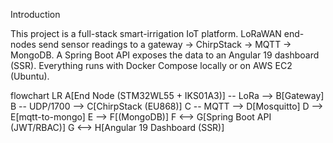 Introduction

This project is a full-stack smart-irrigation IoT platform. LoRaWAN end-nodes send sensor readings to a gateway → ChirpStack → MQTT → MongoDB. A Spring Boot API exposes the data to an Angular 19 dashboard (SSR). Everything runs with Docker Compose locally or on AWS EC2 (Ubuntu).

flowchart LR
  A[End Node (STM32WL55 + IKS01A3)] -- LoRa --> B[Gateway]
  B -- UDP/1700 --> C[ChirpStack (EU868)]
  C -- MQTT --> D[Mosquitto]
  D --> E[mqtt-to-mongo]
  E --> F[(MongoDB)]
  F <--> G[Spring Boot API (JWT/RBAC)]
  G <--> H[Angular 19 Dashboard (SSR)]
